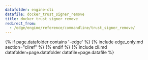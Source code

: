 ```yaml
---
datafolder: engine-cli
datafile: docker_trust_signer_remove
title: docker trust signer remove
redirect_from:
  - /edge/engine/reference/commandline/trust_signer_remove/
---
```


<!--
Sorry, but the contents of this page are automatically generated from
Docker's source code. If you want to suggest a change to the text that appears
here, you'll need to find the string by searching this repo:

https://github.com/docker/cli
-->

{% if page.datafolder contains '-edge' %}
  {% include edge_only.md section="cliref" %}
{% endif %}
{% include cli.md datafolder=page.datafolder datafile=page.datafile %}
